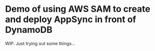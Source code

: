 # Demo of using AWS SAM to create and deploy AppSync in front of DynamoDB

WIP. Just trying out some things...
